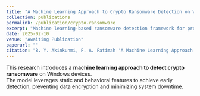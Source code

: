 ```yaml
---
title: "A Machine Learning Approach to Crypto Ransomware Detection on Windows Devices"
collection: publications
permalink: /publication/crypto-ransomware
excerpt: "Machine learning-based ransomware detection framework for protecting Windows environments."
date: 2025-02-10
venue: "Awaiting Publication"
paperurl: ""
citation: "B. Y. Akinkunmi, F. A. Fatimah 'A Machine Learning Approach to Crypto Ransomware Detection on Windows Devices,' Awaiting Publication, 2025."
---
```


This research introduces a **machine learning approach to detect crypto ransomware** on Windows devices.  
The model leverages static and behavioral features to achieve early detection, preventing data encryption and minimizing system downtime.  
